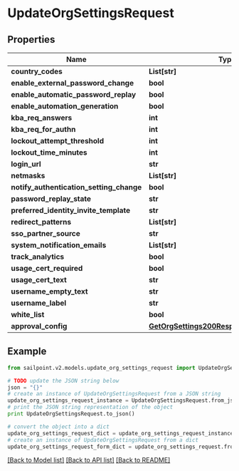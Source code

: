 # UpdateOrgSettingsRequest


## Properties
Name | Type | Description | Notes
------------ | ------------- | ------------- | -------------
**country_codes** | **List[str]** |  | [optional] 
**enable_external_password_change** | **bool** |  | [optional] 
**enable_automatic_password_replay** | **bool** |  | [optional] 
**enable_automation_generation** | **bool** |  | [optional] 
**kba_req_answers** | **int** |  | [optional] 
**kba_req_for_authn** | **int** |  | [optional] 
**lockout_attempt_threshold** | **int** |  | [optional] 
**lockout_time_minutes** | **int** |  | [optional] 
**login_url** | **str** |  | [optional] 
**netmasks** | **List[str]** |  | [optional] 
**notify_authentication_setting_change** | **bool** |  | [optional] 
**password_replay_state** | **str** |  | [optional] 
**preferred_identity_invite_template** | **str** |  | [optional] 
**redirect_patterns** | **List[str]** |  | [optional] 
**sso_partner_source** | **str** |  | [optional] 
**system_notification_emails** | **List[str]** |  | [optional] 
**track_analytics** | **bool** |  | [optional] 
**usage_cert_required** | **bool** |  | [optional] 
**usage_cert_text** | **str** |  | [optional] 
**username_empty_text** | **str** |  | [optional] 
**username_label** | **str** |  | [optional] 
**white_list** | **bool** |  | [optional] 
**approval_config** | [**GetOrgSettings200ResponseApprovalConfig**](GetOrgSettings200ResponseApprovalConfig.md) |  | [optional] 

## Example

```python
from sailpoint.v2.models.update_org_settings_request import UpdateOrgSettingsRequest

# TODO update the JSON string below
json = "{}"
# create an instance of UpdateOrgSettingsRequest from a JSON string
update_org_settings_request_instance = UpdateOrgSettingsRequest.from_json(json)
# print the JSON string representation of the object
print UpdateOrgSettingsRequest.to_json()

# convert the object into a dict
update_org_settings_request_dict = update_org_settings_request_instance.to_dict()
# create an instance of UpdateOrgSettingsRequest from a dict
update_org_settings_request_form_dict = update_org_settings_request.from_dict(update_org_settings_request_dict)
```
[[Back to Model list]](../README.md#documentation-for-models) [[Back to API list]](../README.md#documentation-for-api-endpoints) [[Back to README]](../README.md)


